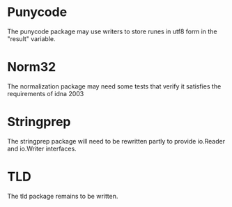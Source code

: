 # Punycode #

The punycode package may use writers to store runes in utf8 form in the "result" variable.

# Norm32 #
The normalization package may need some tests that verify it satisfies the requirements of idna 2003

# Stringprep #

The stringprep package will need to be rewritten partly to provide io.Reader and io.Writer interfaces.

# TLD #
The tld package remains to be written.